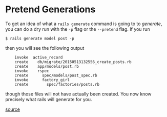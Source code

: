 # Pretend Generations

To get an idea of what a `rails generate` command is going to to
*generate*, you can do a dry run with the `-p` flag or
the `--pretend` flag. If you run

```
$ rails generate model post -p
```

then you will see the following output

```
    invoke  active_record
    create    db/migrate/20150513132556_create_posts.rb
    create    app/models/post.rb
    invoke    rspec
    create      spec/models/post_spec.rb
    invoke      factory_girl
    create        spec/factories/posts.rb
```

though those files will not have actually been created. You now know
precisely what rails will generate for you.

[source](http://rubyquicktips.com/post/19223887750/pretend-to-generate)
